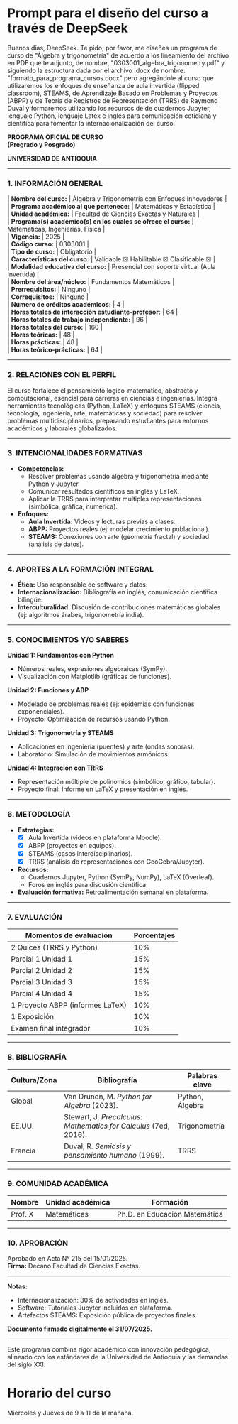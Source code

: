 # Prompt para el diseño del curso a través de DeepSeek  

Buenos días, DeepSeek. Te pido, por favor, me diseñes un programa de curso de "Álgebra y trigonometría" de acuerdo a los lineamiento del archivo en PDF que te adjunto, de nombre, "0303001_algebra_trigonometry.pdf" y siguiendo la estructura dada por el archivo .docx de nombre: "formato_para_programa_cursos.docx" pero agregándole al curso que utilizaremos los enfoques de enseñanza de aula invertida (flipped classroom), STEAMS, de Aprendizaje Basado en Problemas y Proyectos (ABPP) y de Teoría de Registros de Representación (TRRS) de Raymond Duval y formaremos utilizando los recursos de de cuadernos Jupyter, lenguaje Python, lenguaje Latex e inglés para comunicación cotidiana y científica para fomentar la internacionalización del curso.



**PROGRAMA OFICIAL DE CURSO**  
**(Pregrado y Posgrado)**  

**UNIVERSIDAD DE ANTIOQUIA**  

---

### **1. INFORMACIÓN GENERAL**  

| **Nombre del curso:**                | Álgebra y Trigonometría con Enfoques Innovadores |  
| **Programa académico al que pertenece:** | Matemáticas y Estadística |  
| **Unidad académica:**                | Facultad de Ciencias Exactas y Naturales |  
| **Programa(s) académico(s) en los cuales se ofrece el curso:** | Matemáticas, Ingenierías, Física |  
| **Vigencia:**                        | 2025 |  
| **Código curso:**                    | 0303001 |  
| **Tipo de curso:**                   | Obligatorio |  
| **Características del curso:**       | Validable ☒ Habilitable ☒ Clasificable ☒ |  
| **Modalidad educativa del curso:**   | Presencial con soporte virtual (Aula Invertida) |  
| **Nombre del área/núcleo:**          | Fundamentos Matemáticos |  
| **Prerrequisitos:**                  | Ninguno |  
| **Correquisitos:**                   | Ninguno |  
| **Número de créditos académicos:**   | 4 |  
| **Horas totales de interacción estudiante-profesor:** | 64 |  
| **Horas totales de trabajo independiente:** | 96 |  
| **Horas totales del curso:**         | 160 |  
| **Horas teóricas:**                  | 48 |  
| **Horas prácticas:**                 | 48 |  
| **Horas teórico-prácticas:**         | 64 |  

---

### **2. RELACIONES CON EL PERFIL**  
El curso fortalece el pensamiento lógico-matemático, abstracto y computacional, esencial para carreras en ciencias e ingenierías. Integra herramientas tecnológicas (Python, LaTeX) y enfoques STEAMS (ciencia, tecnología, ingeniería, arte, matemáticas y sociedad) para resolver problemas multidisciplinarios, preparando estudiantes para entornos académicos y laborales globalizados.  

---

### **3. INTENCIONALIDADES FORMATIVAS**  
- **Competencias:**  
  - Resolver problemas usando álgebra y trigonometría mediante Python y Jupyter.  
  - Comunicar resultados científicos en inglés y LaTeX.  
  - Aplicar la TRRS para interpretar múltiples representaciones (simbólica, gráfica, numérica).  
- **Enfoques:**  
  - **Aula Invertida:** Videos y lecturas previas a clases.  
  - **ABPP:** Proyectos reales (ej: modelar crecimiento poblacional).  
  - **STEAMS:** Conexiones con arte (geometría fractal) y sociedad (análisis de datos).  

---

### **4. APORTES A LA FORMACIÓN INTEGRAL**  
- **Ética:** Uso responsable de software y datos.  
- **Internacionalización:** Bibliografía en inglés, comunicación científica bilingüe.  
- **Interculturalidad:** Discusión de contribuciones matemáticas globales (ej: algoritmos árabes, trigonometría india).  

---

### **5. CONOCIMIENTOS Y/O SABERES**  
**Unidad 1: Fundamentos con Python**  
- Números reales, expresiones algebraicas (SymPy).  
- Visualización con Matplotlib (gráficas de funciones).  

**Unidad 2: Funciones y ABP**  
- Modelado de problemas reales (ej: epidemias con funciones exponenciales).  
- Proyecto: Optimización de recursos usando Python.  

**Unidad 3: Trigonometría y STEAMS**  
- Aplicaciones en ingeniería (puentes) y arte (ondas sonoras).  
- Laboratorio: Simulación de movimientos armónicos.  

**Unidad 4: Integración con TRRS**  
- Representación múltiple de polinomios (simbólico, gráfico, tabular).  
- Proyecto final: Informe en LaTeX y presentación en inglés.  

---

### **6. METODOLOGÍA**  
- **Estrategias:**  
  - ☒ Aula Invertida (videos en plataforma Moodle).  
  - ☒ ABPP (proyectos en equipos).  
  - ☒ STEAMS (casos interdisciplinarios).  
  - ☒ TRRS (análisis de representaciones con GeoGebra/Jupyter).  
- **Recursos:**  
  - Cuadernos Jupyter, Python (SymPy, NumPy), LaTeX (Overleaf).  
  - Foros en inglés para discusión científica.  
- **Evaluación formativa:** Retroalimentación semanal en plataforma.  

---

### **7. EVALUACIÓN**  
| **Momentos de evaluación**       | **Porcentajes** |  
|----------------------------------|----------------|  
| 2 Quices (TRRS y Python)           | 10%            |  
|Parcial 1 Unidad 1|15%|
|Parcial 2 Unidad 2|15%|
|Parcial 3 Unidad 3|15%|
|Parcial 4 Unidad 4|15%|
| 1 Proyecto ABPP (informes LaTeX)  | 10%            |  
| 1 Exposición           | 10%            |  
| Examen final integrador          | 10%            |  

---

### **8. BIBLIOGRAFÍA**  
| **Cultura/Zona** | **Bibliografía**                                                                 | **Palabras clave** |  
|-------------------|----------------------------------------------------------------------------------|--------------------|  
| Global           | Van Drunen, M. *Python for Algebra* (2023).                                     | Python, Álgebra    |  
| EE.UU.           | Stewart, J. *Precalculus: Mathematics for Calculus* (7ed, 2016).                | Trigonometría      |  
| Francia          | Duval, R. *Semiosis y pensamiento humano* (1999).                               | TRRS               |  

---

### **9. COMUNIDAD ACADÉMICA**  
| **Nombre**            | **Unidad académica**       | **Formación**               |  
|-----------------------|----------------------------|-----------------------------|  
| Prof. X               | Matemáticas                | Ph.D. en Educación Matemática |  

---

### **10. APROBACIÓN**  
Aprobado en Acta N° 215 del 15/01/2025.  
**Firma:** Decano Facultad de Ciencias Exactas.  

--- 

**Notas:**  
- Internacionalización: 30% de actividades en inglés.  
- Software: Tutoriales Jupyter incluidos en plataforma.  
- Artefactos STEAMS: Exposición pública de proyectos finales.  

**Documento firmado digitalmente el 31/07/2025.**  

---  
Este programa combina rigor académico con innovación pedagógica, alineado con los estándares de la Universidad de Antioquia y las demandas del siglo XXI.  

# Horario del curso  

Miercoles y Jueves de 9 a 11 de la mañana.   

